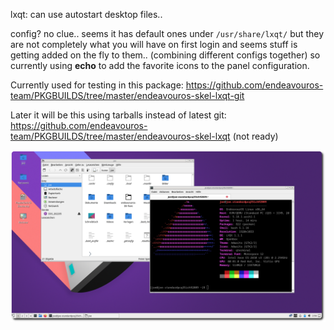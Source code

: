 lxqt: can use autostart desktop files.. 

config? no clue.. seems it has default ones under `/usr/share/lxqt/` but they are not completely what you will have on first login and seems stuff is getting added on the fly to them.. (combining different configs together) so currently using **echo** to add the favorite icons to the panel configuration.

Currently used for testing in this package:
https://github.com/endeavouros-team/PKGBUILDS/tree/master/endeavouros-skel-lxqt-git

Later it will be this using tarballs instead of latest git:
https://github.com/endeavouros-team/PKGBUILDS/tree/master/endeavouros-skel-lxqt (not ready)


![eos-lxqt](https://raw.githubusercontent.com/endeavouros-team/endeavouros-DE-fixes/main/lxqt/lxqt.png)
